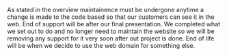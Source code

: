 As stated in the overview maintainence must be undergone anytime a change is made to the code based so that our customers can see it in the web. End of support will be after our final presentation. We completed what we set out to do and no longer need to maintain the website so we will be removing any support for it very soon after out project is done. End of life will be when we decide to use the web domain for something else.